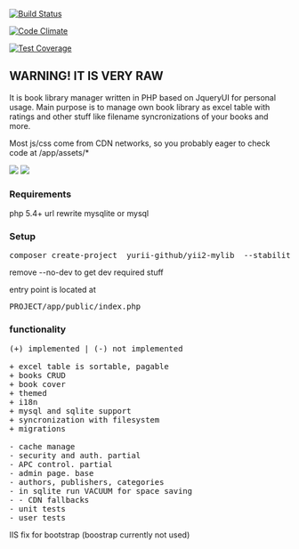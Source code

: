 
[![Build Status](https://travis-ci.org/yurii-github/yii2-mylib.svg?branch=master)](https://travis-ci.org/yurii-github/yii2-mylib) 

[![Code Climate](https://codeclimate.com/github/yurii-github/yii2-mylib/badges/gpa.svg)](https://codeclimate.com/github/yurii-github/yii2-mylib) 

[![Test Coverage](https://codeclimate.com/github/yurii-github/yii2-mylib/badges/coverage.svg)](https://codeclimate.com/github/yurii-github/yii2-mylib/coverage)

<h2>WARNING! IT IS VERY RAW</h2>

It is book library manager written in PHP based on JqueryUI for personal usage. Main purpose is to manage own book library as excel table with ratings and other stuff like filename syncronizations of your books and more.

Most js/css come from CDN networks, so you probably eager to check code at /app/assets/*

<img src="http://s24.postimg.org/fhvfecmjp/lib.jpg" />

<img src="http://s29.postimg.org/hdzobbo5z/cfg.jpg" />

<h3>Requirements</h3>

php 5.4+
url rewrite
mysqlite or mysql


<h3>Setup</h3>

<pre>composer create-project  yurii-github/yii2-mylib  --stability=dev --no-dev</pre>
remove --no-dev to get dev required stuff

entry point is located at
<pre>PROJECT/app/public/index.php</pre>


<h3>functionality</h3>

<pre>
(+) implemented | (-) not implemented

+ excel table is sortable, pagable
+ books CRUD
+ book cover
+ themed
+ i18n
+ mysql and sqlite support
+ syncronization with filesystem
+ migrations

- cache manage
- security and auth. partial
- APC control. partial
- admin page. base
- authors, publishers, categories
- in sqlite run VACUUM for space saving
- - CDN fallbacks
- unit tests
- user tests
</pre>


IIS fix for bootstrap (boostrap currently not used)
<pre><mimeMap fileExtension=".woff2" mimeType="application/font-woff2" /></pre>
